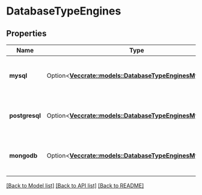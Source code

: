 # DatabaseTypeEngines

## Properties

Name | Type | Description | Notes
------------ | ------------- | ------------- | -------------
**mysql** | Option<[**Vec<crate::models::DatabaseTypeEnginesMysqlInner>**](DatabaseType_engines_mysql_inner.md)> | Pricing details for MySQL Managed Databases. | [optional]
**postgresql** | Option<[**Vec<crate::models::DatabaseTypeEnginesMysqlInner>**](DatabaseType_engines_mysql_inner.md)> | Pricing details for PostgreSQL Managed Databases. | [optional]
**mongodb** | Option<[**Vec<crate::models::DatabaseTypeEnginesMysqlInner>**](DatabaseType_engines_mysql_inner.md)> | Pricing details for MongoDB Managed Databases. | [optional]

[[Back to Model list]](../README.md#documentation-for-models) [[Back to API list]](../README.md#documentation-for-api-endpoints) [[Back to README]](../README.md)


